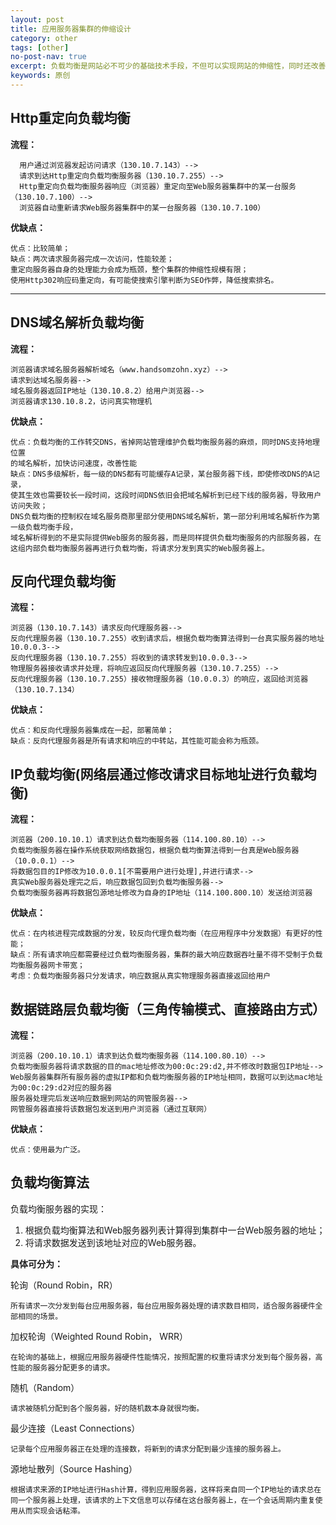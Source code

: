 ```yaml
---
layout: post
title: 应用服务器集群的伸缩设计
category: other
tags: [other]
no-post-nav: true
excerpt: 负载均衡是网站必不可少的基础技术手段，不但可以实现网站的伸缩性，同时还改善网站的性能。
keywords: 原创
---
```


## Http重定向负载均衡

**流程：**
 
	  用户通过浏览器发起访问请求（130.10.7.143）-->
      请求到达Http重定向负载均衡服务器（130.10.7.255）-->
	  Http重定向负载均衡服务器响应（浏览器）重定向至Web服务器集群中的某一台服务（130.10.7.100）-->
	  浏览器自动重新请求Web服务器集群中的某一台服务器（130.10.7.100）

**优缺点：**

	优点：比较简单；
	缺点：两次请求服务器完成一次访问，性能较差；
	重定向服务器自身的处理能力会成为瓶颈，整个集群的伸缩性规模有限；
	使用Http302响应码重定向，有可能使搜索引擎判断为SEO作弊，降低搜索排名。


---

## DNS域名解析负载均衡

**流程：**

	浏览器请求域名服务器解析域名（www.handsomzohn.xyz）-->
	请求到达域名服务器-->
    域名服务器返回IP地址（130.10.8.2）给用户浏览器-->
    浏览器请求130.10.8.2，访问真实物理机

**优缺点：**

	优点：负载均衡的工作转交DNS，省掉网站管理维护负载均衡服务器的麻烦，同时DNS支持地理位置
	的域名解析，加快访问速度，改善性能
	缺点：DNS多级解析，每一级的DNS都有可能缓存A记录，某台服务器下线，即使修改DNS的A记录，
	使其生效也需要较长一段时间，这段时间DNS依旧会把域名解析到已经下线的服务器，导致用户访问失败；
	DNS负载均衡的控制权在域名服务商那里部分使用DNS域名解析，第一部分利用域名解析作为第一级负载均衡手段，
	域名解析得到的不是实际提供Web服务的服务器，而是同样提供负载均衡服务的内部服务器，在这组内部负载均衡服务器再进行负载均衡，将请求分发到真实的Web服务器上。

## 反向代理负载均衡

**流程：**

	浏览器（130.10.7.143）请求反向代理服务器-->
	反向代理服务器（130.10.7.255）收到请求后，根据负载均衡算法得到一台真实服务器的地址10.0.0.3-->
    反向代理服务器（130.10.7.255）将收到的请求转发到10.0.0.3-->
    物理服务器接收请求并处理，将响应返回反向代理服务器（130.10.7.255）-->
    反向代理服务器（130.10.7.255）接收物理服务器（10.0.0.3）的响应，返回给浏览器（130.10.7.134）

**优缺点：**

	优点：和反向代理服务器集成在一起，部署简单；
	缺点：反向代理服务器是所有请求和响应的中转站，其性能可能会称为瓶颈。


## IP负载均衡(网络层通过修改请求目标地址进行负载均衡)

**流程：**

	浏览器（200.10.10.1）请求到达负载均衡服务器（114.100.80.10）-->
    负载均衡服务器在操作系统获取网络数据包，根据负载均衡算法得到一台真是Web服务器（10.0.0.1）-->
    将数据包目的IP修改为10.0.0.1[不需要用户进行处理],并进行请求-->
    真实Web服务器处理完之后，响应数据包回到负载均衡服务器-->
    负载均衡服务器再将数据包源地址修改为自身的IP地址（114.100.800.10）发送给浏览器

**优缺点：**

	优点：在内核进程完成数据的分发，较反向代理负载均衡（在应用程序中分发数据）有更好的性能；
	缺点：所有请求响应都需要经过负载均衡服务器，集群的最大响应数据吞吐量不得不受制于负载均衡服务器网卡带宽；
	考虑：负载均衡服务器只分发请求，响应数据从真实物理服务器直接返回给用户

## 数据链路层负载均衡（三角传输模式、直接路由方式）

**流程：**

	浏览器（200.10.10.1）请求到达负载均衡服务器（114.100.80.10）-->
    负载均衡服务器将请求数据的目的mac地址修改为00:0c:29:d2,并不修改时数据包IP地址-->
    Web服务器集群所有服务器的虚拟IP都和负载均衡服务器的IP地址相同，数据可以到达mac地址为00:0c:29:d2对应的服务器
    服务器处理完后发送响应数据到网站的网管服务器-->
    网管服务器直接将该数据包发送到用户浏览器（通过互联网）

**优缺点：**

	优点：使用最为广泛。


## 负载均衡算法

负载均衡服务器的实现：
1. 根据负载均衡算法和Web服务器列表计算得到集群中一台Web服务器的地址；
2. 将请求数据发送到该地址对应的Web服务器。

**具体可分为：**

轮询（Round Robin，RR）

	所有请求一次分发到每台应用服务器，每台应用服务器处理的请求数目相同，适合服务器硬件全部相同的场景。

加权轮询（Weighted Round Robin， WRR）

	在轮询的基础上，根据应用服务器硬件性能情况，按照配置的权重将请求分发到每个服务器，高性能的服务器分配更多的请求。

随机（Random）

	请求被随机分配到各个服务器，好的随机数本身就很均衡。

最少连接（Least Connections）

	记录每个应用服务器正在处理的连接数，将新到的请求分配到最少连接的服务器上。

源地址散列（Source Hashing）

	根据请求来源的IP地址进行Hash计算，得到应用服务器，这样将来自同一个IP地址的请求总在同一个服务器上处理，该请求的上下文信息可以存储在这台服务器上，在一个会话周期内重复使用从而实现会话粘滞。